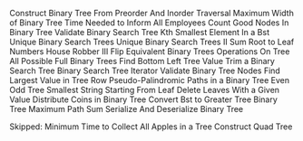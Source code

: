 <!-- Binary Tree Inorder Traversal	 -->
<!-- Binary Tree Preorder Traversal -->
<!-- Binary Tree Postorder Traversal -->
<!-- Invert Binary Tree -->
<!-- Maximum Depth of Binary Tree -->
<!-- Diameter of Binary Tree -->
<!-- Balanced Binary Tree -->
<!-- Same Tree -->
<!-- Subtree of Another Tree -->
<!-- Convert Sorted Array to Binary Search Tree -->
<!-- Merge Two Binary Trees -->
<!-- Path Sum -->
<!-- Range Sum of BST -->
<!-- Leaf-Similar Trees -->
<!-- Evaluate Boolean Binary Tree -->
<!-- Construct String From Binary Tree -->
<!-- Lowest Common Ancestor of a Binary Search Tree -->
<!-- Insert into a Binary Search Tree -->
<!-- Delete Node in a BST -->
<!-- Binary Tree Level Order Traversal -->
<!-- Binary Tree Right Side View -->
<!-- Minimum Distance between BST Nodes -->
<!-- Symmetric Tree -->
<!-- Binary Tree Zigzag Level Order Traversal -->
<!-- Find Duplicate Subtrees -->
<!-- Check Completeness of a Binary Tree -->
<!-- Construct Binary Tree from Inorder and Postorder Traversal -->

Construct Binary Tree From Preorder And Inorder Traversal
Maximum Width of Binary Tree
Time Needed to Inform All Employees
Count Good Nodes In Binary Tree
Validate Binary Search Tree
Kth Smallest Element In a Bst
Unique Binary Search Trees
Unique Binary Search Trees II
Sum Root to Leaf Numbers
House Robber III
Flip Equivalent Binary Trees
Operations On Tree
All Possible Full Binary Trees
Find Bottom Left Tree Value
Trim a Binary Search Tree
Binary Search Tree Iterator
Validate Binary Tree Nodes
Find Largest Value in Tree Row
Pseudo-Palindromic Paths in a Binary Tree
Even Odd Tree
Smallest String Starting From Leaf
Delete Leaves With a Given Value
Distribute Coins in Binary Tree
Convert Bst to Greater Tree
Binary Tree Maximum Path Sum
Serialize And Deserialize Binary Tree

Skipped:
Minimum Time to Collect All Apples in a Tree
Construct Quad Tree
